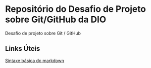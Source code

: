 # Repositório do Desafio de Projeto sobre Git/GitHub da DIO
Desafio de projeto sobre Git / GitHub

## Links Úteis
[Sintaxe básica do markdown](https://www.markdownguide.org/)
